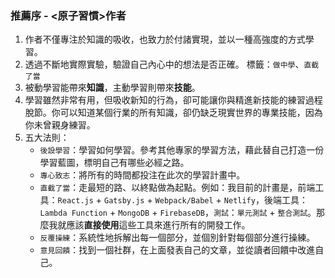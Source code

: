 ### 推薦序 - <原子習慣>作者

1. 作者不僅專注於知識的吸收，也致力於付諸實現，並以一種高強度的方式學習。
2. 透過不斷地實際實驗，驗證自己內心中的想法是否正確。 標籤：`做中學`、`直截了當`
3. 被動學習能帶來**知識**，主動學習則帶來**技能**。
4. 學習雖然非常有用，但吸收新知的行為，卻可能讓你與精進新技能的練習過程脫節。你可以知道某個行業的所有知識，卻仍缺乏現實世界的專業技能，因為你未曾親身練習。
5. 五大法則：
   - `後設學習`：學習如何學習。參考其他專家的學習方法，藉此替自己打造一份學習藍圖，標明自己有哪些必經之路。
   - `專心致志`：將所有的時間都投注在此次的學習計畫中。
   - `直截了當`：走最短的路、以終點做為起點。例如：我目前的計畫是，前端工具：`React.js` + `Gatsby.js`  + `Webpack/Babel` +  `Netlify`，後端工具：`Lambda Function` + `MongoDB` + `FirebaseDB`，`測試`：`單元測試` + `整合測試`。那麼我就應該**直接使用**這些工具來進行所有的開發工作。
   - `反覆操練`：系統性地拆解出每一個部分，並個別針對每個部分進行操練。
   - `意見回饋`：找到一個社群，在上面發表自己的文章，並從讀者回饋中改進自己。


